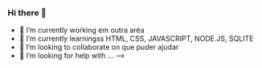 ### Hi there 👋

- 🔭 I’m currently working  em outra aréa
- 🌱 I’m currently learningss  HTML, CSS, JAVASCRIPT, NODE.JS, SQLITE
- 👯 I’m looking to collaborate on que puder ajudar
- 🤔 I’m looking for help with ...
-->
